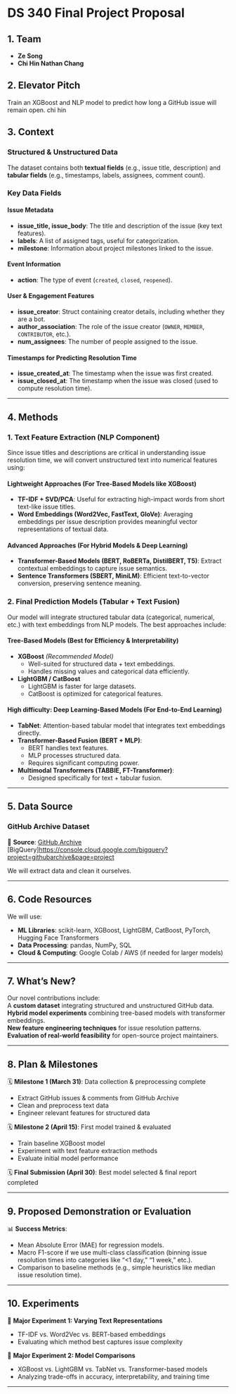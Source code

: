 # DS 340 Final Project Proposal

## 1. Team
- **Ze Song**  
- **Chi Hin Nathan Chang**  

## 2. Elevator Pitch
Train an XGBoost and NLP model to predict how long a GitHub issue will remain open. chi hin 

## 3. Context
### Structured & Unstructured Data  
The dataset contains both **textual fields** (e.g., issue title, description) and **tabular fields** (e.g., timestamps, labels, assignees, comment count).  

### Key Data Fields  

#### **Issue Metadata**  
- **issue_title, issue_body**: The title and description of the issue (key text features).  
- **labels**: A list of assigned tags, useful for categorization.  
- **milestone**: Information about project milestones linked to the issue.  

#### **Event Information**  
- **action**: The type of event (`created`, `closed`, `reopened`).  

#### **User & Engagement Features**  
- **issue_creator**: Struct containing creator details, including whether they are a bot.  
- **author_association**: The role of the issue creator (`OWNER`, `MEMBER`, `CONTRIBUTOR`, etc.).  
- **num_assignees**: The number of people assigned to the issue.  

#### **Timestamps for Predicting Resolution Time**  
- **issue_created_at**: The timestamp when the issue was first created.  
- **issue_closed_at**: The timestamp when the issue was closed (used to compute resolution time).  
---

## 4. Methods

### 1. Text Feature Extraction (NLP Component)
Since issue titles and descriptions are critical in understanding issue resolution time, we will convert unstructured text into numerical features using:  

#### **Lightweight Approaches (For Tree-Based Models like XGBoost)**
- **TF-IDF + SVD/PCA**: Useful for extracting high-impact words from short text-like issue titles.  
- **Word Embeddings (Word2Vec, FastText, GloVe)**: Averaging embeddings per issue description provides meaningful vector representations of textual data.  

#### **Advanced Approaches (For Hybrid Models & Deep Learning)**
- **Transformer-Based Models (BERT, RoBERTa, DistilBERT, T5)**: Extract contextual embeddings to capture issue semantics.  
- **Sentence Transformers (SBERT, MiniLM)**: Efficient text-to-vector conversion, preserving sentence meaning.  

### 2. Final Prediction Models (Tabular + Text Fusion)
Our model will integrate structured tabular data (categorical, numerical, etc.) with text embeddings from NLP models. The best approaches include:  

#### **Tree-Based Models (Best for Efficiency & Interpretability)**
- **XGBoost** *(Recommended Model)*
  - Well-suited for structured data + text embeddings.  
  - Handles missing values and categorical data efficiently.  
- **LightGBM / CatBoost**
  - LightGBM is faster for large datasets.  
  - CatBoost is optimized for categorical features.  

#### **High difficulty: Deep Learning-Based Models (For End-to-End Learning)**
- **TabNet**: Attention-based tabular model that integrates text embeddings directly.  
- **Transformer-Based Fusion (BERT + MLP)**:  
  - BERT handles text features.  
  - MLP processes structured data.  
  - Requires significant computing power.  
- **Multimodal Transformers (TABBIE, FT-Transformer)**:  
  - Designed specifically for text + tabular fusion.  

---

## 5. Data Source

### **GitHub Archive Dataset**  
📌 **Source**: [GitHub Archive](https://www.gharchive.org/)  [BigQuery]https://console.cloud.google.com/bigquery?project=githubarchive&page=project

We will extract data and clean it ourselves.

---

## 6. Code Resources
We will use:  
- **ML Libraries**: scikit-learn, XGBoost, LightGBM, CatBoost, PyTorch, Hugging Face Transformers  
- **Data Processing**: pandas, NumPy, SQL  
- **Cloud & Computing**: Google Colab / AWS (if needed for larger models)  

---

## 7. What’s New?
Our novel contributions include:  
 A **custom dataset** integrating structured and unstructured GitHub data.  
 **Hybrid model experiments** combining tree-based models with transformer embeddings.  
 **New feature engineering techniques** for issue resolution patterns.  
 **Evaluation of real-world feasibility** for open-source project maintainers.  

---

## 8. Plan & Milestones

🗓 **Milestone 1 (March 31)**: Data collection & preprocessing complete  
   - Extract GitHub issues & comments from GitHub Archive  
   - Clean and preprocess text data  
   - Engineer relevant features for structured data  

🗓 **Milestone 2 (April 15)**: First model trained & evaluated  
   - Train baseline XGBoost model  
   - Experiment with text feature extraction methods  
   - Evaluate initial model performance  

🗓 **Final Submission (April 30)**: Best model selected & final report completed  

---

## 9. Proposed Demonstration or Evaluation

📊 **Success Metrics**:  
- Mean Absolute Error (MAE) for regression models.  
- Macro F1-score if we use multi-class classification (binning issue resolution times into categories like “<1 day,” “1 week,” etc.).  
- Comparison to baseline methods (e.g., simple heuristics like median issue resolution time).  

---

## 10. Experiments

🔬 **Major Experiment 1: Varying Text Representations**  
- TF-IDF vs. Word2Vec vs. BERT-based embeddings  
- Evaluating which method best captures issue complexity  

🔬 **Major Experiment 2: Model Comparisons**  
- XGBoost vs. LightGBM vs. TabNet vs. Transformer-based models  
- Analyzing trade-offs in accuracy, interpretability, and training time  

---

